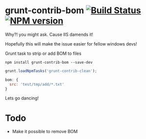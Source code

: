 grunt-contrib-bom [![Build Status](https://api.travis-ci.org/bergquist/grunt-contrib-bom.png)](https://travis-ci.org/bergquist/grunt-contrib-bom) [![NPM version](https://badge.fury.io/js/grunt-contrib-bom.png)](https://npmjs.org/package/grunt-contrib-bom)
=================

Why?! you might ask.
Cause IIS damends it!

Hopefully this will make the issue easier for fellow windows devs!

Grunt task to strip or add BOM to files

```shell
npm install grunt-contrib-bom --save-dev
```

```js
grunt.loadNpmTasks('grunt-contrib-clean');
```

```js
bom: {
  src: 'test/tmp/add/*.txt'
}
```

Lets go dancing!

Todo
=================
 * Make it possible to remove BOM
